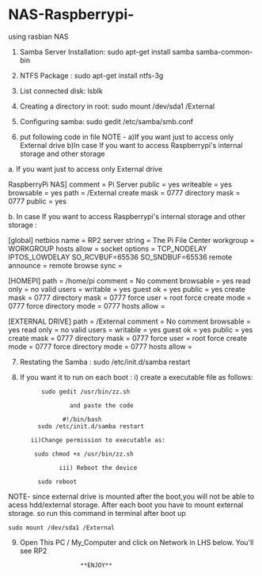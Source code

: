 # NAS-Raspberrypi-
using rasbian NAS

1. Samba Server Installation:
sudo apt-get install samba samba-common-bin

2. NTFS Package :
sudo apt-get install ntfs-3g

3. List connected disk:
lsblk

4. Creating a directory in root:
sudo mount /dev/sda1 /External

5. Configuring samba:
sudo gedit /etc/samba/smb.conf

6. put following code in file
   NOTE - a)If you want just to access only External drive
          b)In case If you want to access Raspberrypi's internal storage and other storage
          
 a. If you want just to access only External drive
 
RaspberryPi NAS]
comment = Pi Server
public = yes
writeable = yes
browsable = yes
path = /External
create mask = 0777
directory mask = 0777
public = yes


b. In case If you want to access Raspberrypi's internal storage and other storage :

[global]
netbios name = RP2
server string = The Pi File Center
workgroup = WORKGROUP
hosts allow =
socket options = TCP_NODELAY IPTOS_LOWDELAY SO_RCVBUF=65536 SO_SNDBUF=65536
remote announce =
remote browse sync =

[HOMEPI]
path = /home/pi
comment = No comment
browsable = yes
read only = no
valid users =
writable = yes
guest ok = yes
public = yes
create mask = 0777
directory mask = 0777
force user = root
force create mode = 0777
force directory mode = 0777
hosts allow =

[EXTERNAL DRIVE]
path = /External
comment = No comment
browsable = yes
read only = no
valid users =
writable = yes
guest ok = yes
public = yes
create mask = 0777
directory mask = 0777
force user = root
force create mode = 0777
force directory mode = 0777
hosts allow =



7. Restating the Samba :
sudo /etc/init.d/samba restart


8. If you want it to run on each boot :
      		  i) create a executable file as follows:

  		     sudo gedit /usr/bin/zz.sh

                     and paste the code
                     
                   #!/bin/bash
		    sudo /etc/init.d/samba restart

		  ii)Change permission to executable as:

   		   sudo chmod +x /usr/bin/zz.sh

                  iii) Reboot the device

			sudo reboot

NOTE- since external drive is mounted after the boot,you will not be able 
      to acess hdd/external storage.
      After each boot you have to mount external storage. 
      so run this command in terminal after boot up

	sudo mount /dev/sda1 /External

9. Open This PC / My_Computer and click on Network in LHS below. You'll see RP2


    					**ENJOY**
